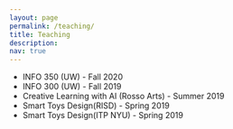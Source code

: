 ```yaml
---
layout: page
permalink: /teaching/
title: Teaching
description: 
nav: true
---
```


<ul>
    <li>INFO 350 (UW) - Fall 2020</li>
    <li>INFO 300 (UW) - Fall 2019</li>
    <li>Creative Learning with AI (Rosso Arts) - Summer 2019</li>
    <li>Smart Toys Design(RISD) - Spring 2019</li>
    <li>Smart Toys Design(ITP NYU) - Spring 2019</li>
</ul>

